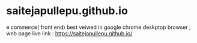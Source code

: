 # saitejapullepu.github.io
e commerce( front end)
best veiwed in google chrome deskptop browser ;
web page live link :  https://saitejapullepu.github.io/ 
